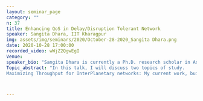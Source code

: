 ```yaml
---
layout: seminar_page
category: ""
n: 37
title: Enhancing QoS in Delay/Disruption Tolerant Network
speaker: Sangita Dhara, IIT Kharagpur
img: assets/img/seminars/2020/October-28-2020_Sangita Dhara.png
date: 2020-10-28 17:00:00 
recorded_video: wWjZ2QgwEgI
Venue: 
speaker_bio: "Sangita Dhara is currently a Ph.D. research scholar in Advanced Technology Development Centre at Indian Institute of Technology Kharagpur, India. In her research, she is focusing on maximizing throughput in interplanetary networks. She received the B.Tech degree in Information Technology from West Bengal University of Technology in 2010 and the MS (by Research) degree from Indian Institute of Technology Kharagpur in 2013. She was working in projects sponsored by SAC, Ahmedabad (ISRO) titled ‘Enhancement of transport layer protocol for interplanetary network’ from Oct 2010 to Mar 2013 and ‘Protocol development for delay tolerant deep space network’ form Jun 2013 to Mar 2017 respectively. Her main research interest is computer networks and design of algorithms. She is an IEEE Student member."
Topic_abstract: "In this talk, I will discuss two topics of study.
Maximizing Throughput for InterPlanetary networks: My current work, building around on the topic of my Ph.D. dissertation, focuses on maximizing throughput in interplanetary network. Interplanetary Network (IPN) or Deep Space Network (DSN) provides communication between stations on Earth and other remote Spacecrafts, Satellites, Orbiters, Lander and Rovers. Interplanetary communication is different from our terrestrial communication because it poses some specific characteristics like long propagation delay, intermittent connectivity, asymmetric bandwidth, etc. In the future, many more spacecraft, landers, rovers and relay orbiters will be launched in deep space and therefore, deep space network has to undergo many changes as traffic load and type of communication. Deep space data transmission, therefore, will not be a pre-scheduled time/bandwidth specific communication as it exists now. Multiple deep space nodes may transmit huge amount of data to the Earth station (destination) using limited bandwidth and multiple hops. Therefore, we have critically examined whether the limited and precious bandwidth of the network is being put to the best possible use.Enhancing QoS in in Information-Centric Vehicular Networks: With the experience of working with a network where connection are intermittent, in my post doctorate study I would like to work with vehicle to vehicle networking (VANET). This has been evolved as a core technology for ensuring safety, managing traffic, and providing comfort to the users in vehicular environments."



---
```


